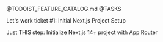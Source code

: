 @TODOIST_FEATURE_CATALOG.md @TASKS

Let's work ticket #1: Initial Next.js Project Setup

Just THIS step: 
Initialize Next.js 14+ project with App Router